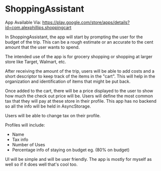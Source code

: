 # ShoppingAssistant

App Available Via:
https://play.google.com/store/apps/details?id=com.alexphillips.shoppingcart

In ShoppingAssistant, the app will start by prompting the user for the budget of the trip. This can be a rough estimate or an accurate to the cent amount that the user wants to spend.

The intended use of the app is for grocery shopping or shopping at larger store like Target, Walmart, etc.

After receiving the amount of the trip, users will be able to add costs and a short descriptor to keep track of the items in the "cart". This will help in the organization and identification of items that might be put back.

Once added to the cart, there will be a price displayed to the user to show how much the check out price will be. Users will define the most common tax that they will pay at these store in their profile. This app has no backend so all the info will be held in AsyncStorage.

Users will be able to change tax on their profile.

Profiles will include:
- Name
- Tax info
- Number of Uses
- Percentage info of staying on budget eg. (80% on budget)

UI will be simple and will be user friendly.
The app is mostly for myself as well so if it does well that's cool too.
